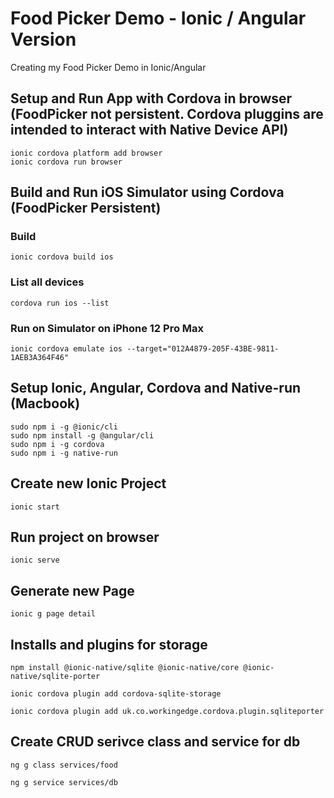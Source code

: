 # Food Picker Demo - Ionic / Angular Version
Creating my Food Picker Demo in Ionic/Angular

## Setup and Run App with Cordova in browser (FoodPicker not persistent. Cordova pluggins are intended to interact with Native Device API)
	ionic cordova platform add browser
	ionic cordova run browser

## Build and Run iOS Simulator using Cordova (FoodPicker Persistent)
### Build
    ionic cordova build ios
### List all devices
	cordova run ios --list
### Run on Simulator on iPhone 12 Pro Max
	ionic cordova emulate ios --target="012A4879-205F-43BE-9811-1AEB3A364F46"


## Setup Ionic, Angular, Cordova and Native-run (Macbook)
    sudo npm i -g @ionic/cli
	sudo npm install -g @angular/cli
	sudo npm i -g cordova
	sudo npm i -g native-run

## Create new Ionic Project
	ionic start

## Run project on browser
	ionic serve

## Generate new Page
	ionic g page detail

## Installs and plugins for storage
	npm install @ionic-native/sqlite @ionic-native/core @ionic-native/sqlite-porter

	ionic cordova plugin add cordova-sqlite-storage

	ionic cordova plugin add uk.co.workingedge.cordova.plugin.sqliteporter
## Create CRUD serivce class and service for db
	ng g class services/food

	ng g service services/db

